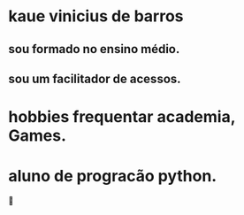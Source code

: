 # kaue vinicius de barros

## sou formado no ensino médio.

## sou um facilitador de acessos.

# hobbies frequentar academia, Games.

# aluno de progracão python.

:muscle:
